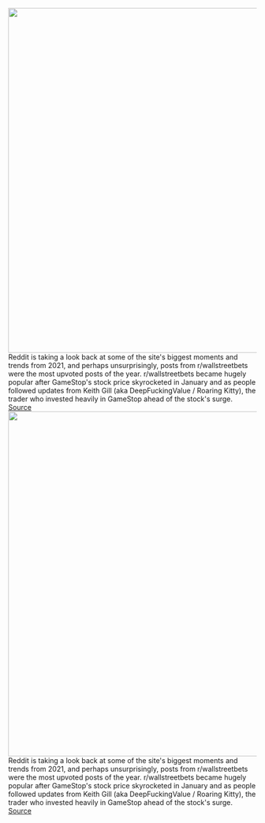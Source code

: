 <img src='https://cdn.vox-cdn.com/thumbor/eEwRPCBLPRyRFUBSHIJYoz8V2Y8=/0x0:2040x1360/1200x800/filters:focal(857x517:1183x843)/cdn.vox-cdn.com/uploads/chorus_image/image/70243668/acastro_210128_1777_stonks_0001.0.jpg' width='700px' /><br/>
Reddit is taking a look back at some of the site's biggest moments and trends from 2021, and perhaps unsurprisingly, posts from r/wallstreetbets were the most upvoted posts of the year. r/wallstreetbets became hugely popular after GameStop's stock price skyrocketed in January and as people followed updates from Keith Gill (aka DeepFuckingValue / Roaring Kitty), the trader who invested heavily in GameStop ahead of the stock's surge.
<a href='https://www.theverge.com/2021/12/8/22822993/reddit-recap-top-three-posts-2021-wallstreetbets-stonks-personalized'> Source <a/><img src='https://cdn.vox-cdn.com/thumbor/eEwRPCBLPRyRFUBSHIJYoz8V2Y8=/0x0:2040x1360/1200x800/filters:focal(857x517:1183x843)/cdn.vox-cdn.com/uploads/chorus_image/image/70243668/acastro_210128_1777_stonks_0001.0.jpg' width='700px' /><br/>
Reddit is taking a look back at some of the site's biggest moments and trends from 2021, and perhaps unsurprisingly, posts from r/wallstreetbets were the most upvoted posts of the year. r/wallstreetbets became hugely popular after GameStop's stock price skyrocketed in January and as people followed updates from Keith Gill (aka DeepFuckingValue / Roaring Kitty), the trader who invested heavily in GameStop ahead of the stock's surge.
<a href='https://www.theverge.com/2021/12/8/22822993/reddit-recap-top-three-posts-2021-wallstreetbets-stonks-personalized'> Source <a/>